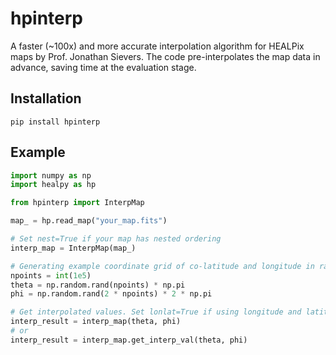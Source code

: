 # hpinterp

A faster (~100x) and more accurate interpolation algorithm for HEALPix maps by Prof. Jonathan Sievers. The code
pre-interpolates the map data in advance, saving time at the evaluation stage. 

## Installation

```
pip install hpinterp
```

## Example

```python
import numpy as np
import healpy as hp

from hpinterp import InterpMap

map_ = hp.read_map("your_map.fits")

# Set nest=True if your map has nested ordering
interp_map = InterpMap(map_)

# Generating example coordinate grid of co-latitude and longitude in radians
npoints = int(1e5)
theta = np.random.rand(npoints) * np.pi
phi = np.random.rand(2 * npoints) * 2 * np.pi

# Get interpolated values. Set lonlat=True if using longitude and latitude in degrees
interp_result = interp_map(theta, phi)
# or
interp_result = interp_map.get_interp_val(theta, phi)
```